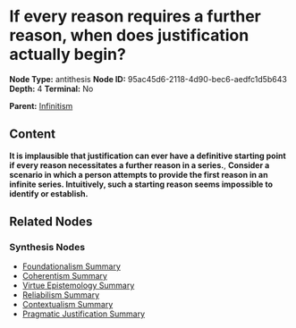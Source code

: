 # If every reason requires a further reason, when does justification actually begin?

**Node Type:** antithesis
**Node ID:** 95ac45d6-2118-4d90-bec6-aedfc1d5b643
**Depth:** 4
**Terminal:** No

**Parent:** [Infinitism](infinitism-synthesis-aa0466fe-090d-47e3-bc93-625f9f1b8de9.md)

## Content

**It is implausible that justification can ever have a definitive starting point if every reason necessitates a further reason in a series.**, **Consider a scenario in which a person attempts to provide the first reason in an infinite series. Intuitively, such a starting reason seems impossible to identify or establish.**

## Related Nodes

### Synthesis Nodes

- [Foundationalism Summary](foundationalism-summary-synthesis-fd082a32-3029-4e93-9c50-5c5c47835920.md)
- [Coherentism Summary](coherentism-summary-synthesis-fcf76abb-d8bf-42e8-a6b5-46f987b98c73.md)
- [Virtue Epistemology Summary](virtue-epistemology-summary-synthesis-af534ce1-334c-4ab5-b546-7c224067b7bd.md)
- [Reliabilism Summary](reliabilism-summary-synthesis-8a0dc43a-89e3-4bed-a7cd-e85f1ff28333.md)
- [Contextualism Summary](contextualism-summary-synthesis-03065e57-788d-4272-9c0b-797770acb471.md)
- [Pragmatic Justification Summary](pragmatic-justification-summary-synthesis-b8202ffa-8666-4a10-aff7-5cc11095233e.md)

